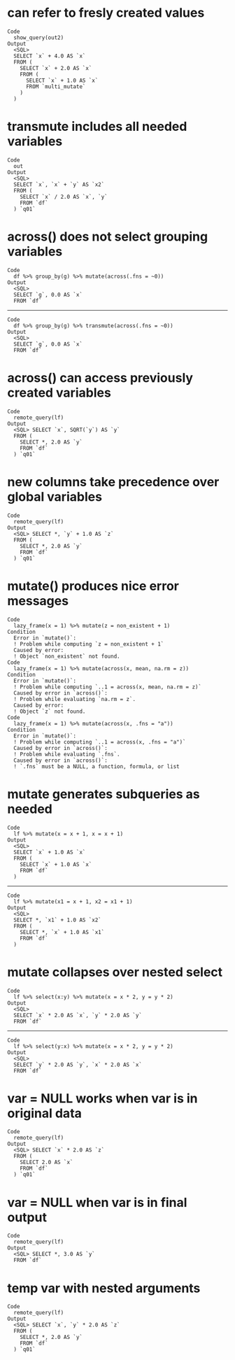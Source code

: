 # can refer to fresly created values

    Code
      show_query(out2)
    Output
      <SQL>
      SELECT `x` + 4.0 AS `x`
      FROM (
        SELECT `x` + 2.0 AS `x`
        FROM (
          SELECT `x` + 1.0 AS `x`
          FROM `multi_mutate`
        )
      )

# transmute includes all needed variables

    Code
      out
    Output
      <SQL>
      SELECT `x`, `x` + `y` AS `x2`
      FROM (
        SELECT `x` / 2.0 AS `x`, `y`
        FROM `df`
      ) `q01`

# across() does not select grouping variables

    Code
      df %>% group_by(g) %>% mutate(across(.fns = ~0))
    Output
      <SQL>
      SELECT `g`, 0.0 AS `x`
      FROM `df`

---

    Code
      df %>% group_by(g) %>% transmute(across(.fns = ~0))
    Output
      <SQL>
      SELECT `g`, 0.0 AS `x`
      FROM `df`

# across() can access previously created variables

    Code
      remote_query(lf)
    Output
      <SQL> SELECT `x`, SQRT(`y`) AS `y`
      FROM (
        SELECT *, 2.0 AS `y`
        FROM `df`
      ) `q01`

# new columns take precedence over global variables

    Code
      remote_query(lf)
    Output
      <SQL> SELECT *, `y` + 1.0 AS `z`
      FROM (
        SELECT *, 2.0 AS `y`
        FROM `df`
      ) `q01`

# mutate() produces nice error messages

    Code
      lazy_frame(x = 1) %>% mutate(z = non_existent + 1)
    Condition
      Error in `mutate()`:
      ! Problem while computing `z = non_existent + 1`
      Caused by error:
      ! Object `non_existent` not found.
    Code
      lazy_frame(x = 1) %>% mutate(across(x, mean, na.rm = z))
    Condition
      Error in `mutate()`:
      ! Problem while computing `..1 = across(x, mean, na.rm = z)`
      Caused by error in `across()`:
      ! Problem while evaluating `na.rm = z`.
      Caused by error:
      ! Object `z` not found.
    Code
      lazy_frame(x = 1) %>% mutate(across(x, .fns = "a"))
    Condition
      Error in `mutate()`:
      ! Problem while computing `..1 = across(x, .fns = "a")`
      Caused by error in `across()`:
      ! Problem while evaluating `.fns`.
      Caused by error in `across()`:
      ! `.fns` must be a NULL, a function, formula, or list

# mutate generates subqueries as needed

    Code
      lf %>% mutate(x = x + 1, x = x + 1)
    Output
      <SQL>
      SELECT `x` + 1.0 AS `x`
      FROM (
        SELECT `x` + 1.0 AS `x`
        FROM `df`
      )

---

    Code
      lf %>% mutate(x1 = x + 1, x2 = x1 + 1)
    Output
      <SQL>
      SELECT *, `x1` + 1.0 AS `x2`
      FROM (
        SELECT *, `x` + 1.0 AS `x1`
        FROM `df`
      )

# mutate collapses over nested select

    Code
      lf %>% select(x:y) %>% mutate(x = x * 2, y = y * 2)
    Output
      <SQL>
      SELECT `x` * 2.0 AS `x`, `y` * 2.0 AS `y`
      FROM `df`

---

    Code
      lf %>% select(y:x) %>% mutate(x = x * 2, y = y * 2)
    Output
      <SQL>
      SELECT `y` * 2.0 AS `y`, `x` * 2.0 AS `x`
      FROM `df`

# var = NULL works when var is in original data

    Code
      remote_query(lf)
    Output
      <SQL> SELECT `x` * 2.0 AS `z`
      FROM (
        SELECT 2.0 AS `x`
        FROM `df`
      ) `q01`

# var = NULL when var is in final output

    Code
      remote_query(lf)
    Output
      <SQL> SELECT *, 3.0 AS `y`
      FROM `df`

# temp var with nested arguments

    Code
      remote_query(lf)
    Output
      <SQL> SELECT `x`, `y` * 2.0 AS `z`
      FROM (
        SELECT *, 2.0 AS `y`
        FROM `df`
      ) `q01`

